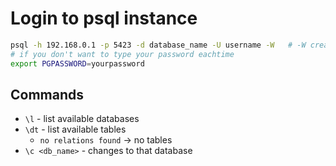 # Login to psql instance

```bash
psql -h 192.168.0.1 -p 5423 -d database_name -U username -W   # -W creates password prompt
# if you don't want to type your password eachtime
export PGPASSWORD=yourpassword
```

## Commands

- `\l` - list available databases
- `\dt` - list available tables 
    * `no relations found` -> no tables
- `\c <db_name>` - changes to that database
